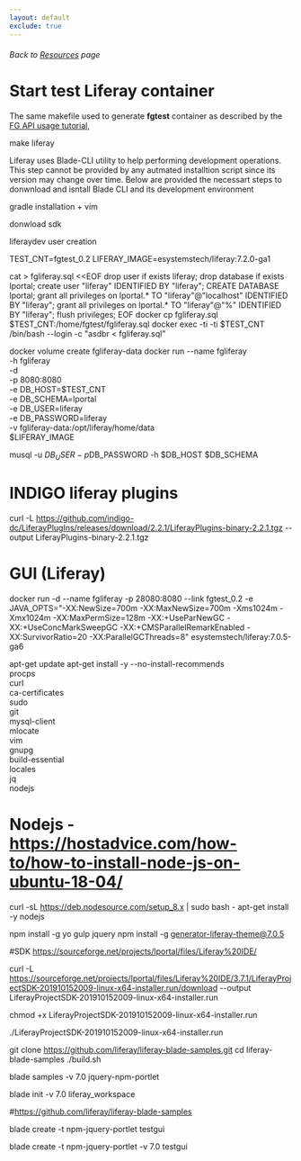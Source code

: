 ```yaml
---
layout: default
exclude: true
---
```

###### Back to [Resources](/resources) page

# Start test Liferay container

The same makefile used to generate **fgtest** container as described by the [FG API usage tutorial](/tutorials/fgapis.html),

make liferay

Liferay uses Blade-CLI utility to help performing development operations.
This step cannot be provided by any autmated installtion script since its version may change over time.
Below are provided the necessart steps to donwnload and isntall Blade CLI and its development environment

gradle installation + vim

donwload sdk

liferaydev user creation




TEST_CNT=fgtest_0.2
LIFERAY_IMAGE=esystemstech/liferay:7.2.0-ga1

cat > fgliferay.sql <<EOF
drop user if exists liferay;
drop database if exists lportal;
create user "liferay" IDENTIFIED BY "liferay";
CREATE DATABASE lportal;
grant all privileges on lportal.* TO "liferay"@"localhost" IDENTIFIED BY "liferay";
grant all privileges on lportal.* TO "liferay"@"%" IDENTIFIED BY "liferay";
flush privileges;
EOF
docker cp fgliferay.sql $TEST_CNT:/home/fgtest/fgliferay.sql
docker exec -ti -ti $TEST_CNT /bin/bash --login -c "asdbr < fgliferay.sql"

docker volume create fgliferay-data
docker run --name fgliferay\
           -h fgliferay\
           -d\
           -p 8080:8080\
           -e DB_HOST=$TEST_CNT\
           -e DB_SCHEMA=lportal\
           -e DB_USER=liferay\
           -e DB_PASSWORD=liferay\
           -v fgliferay-data:/opt/liferay/home/data\
           $LIFERAY_IMAGE

musql -u $DB_USER -p$DB_PASSWORD -h $DB_HOST $DB_SCHEMA



# INDIGO liferay plugins
curl -L https://github.com/indigo-dc/LiferayPlugIns/releases/download/2.2.1/LiferayPlugins-binary-2.2.1.tgz --output LiferayPlugins-binary-2.2.1.tgz

# GUI (Liferay)

docker run -d --name fgliferay -p 28080:8080 --link fgtest_0.2 -e JAVA_OPTS="-XX:NewSize=700m -XX:MaxNewSize=700m -Xms1024m -Xmx1024m -XX:MaxPermSize=128m -XX:+UseParNewGC -XX:+UseConcMarkSweepGC -XX:+CMSParallelRemarkEnabled -XX:SurvivorRatio=20 -XX:ParallelGCThreads=8" esystemstech/liferay:7.0.5-ga6

apt-get update
apt-get install -y --no-install-recommends\
            procps\
            curl\
            ca-certificates\
            sudo\
            git\
            mysql-client\
            mlocate\
            vim\
            gnupg\
            build-essential\
            locales\
            jq\
            nodejs

# Nodejs - https://hostadvice.com/how-to/how-to-install-node-js-on-ubuntu-18-04/
curl -sL https://deb.nodesource.com/setup_8.x | sudo bash -
apt-get install -y nodejs

npm install -g yo gulp jquery
npm install -g generator-liferay-theme@7.0.5

#SDK https://sourceforge.net/projects/lportal/files/Liferay%20IDE/

curl -L https://sourceforge.net/projects/lportal/files/Liferay%20IDE/3.7.1/LiferayProjectSDK-201910152009-linux-x64-installer.run/download --output LiferayProjectSDK-201910152009-linux-x64-installer.run

chmod +x LiferayProjectSDK-201910152009-linux-x64-installer.run

./LiferayProjectSDK-201910152009-linux-x64-installer.run

git clone https://github.com/liferay/liferay-blade-samples.git
cd liferay-blade-samples
./build.sh


blade samples -v 7.0 jquery-npm-portlet

blade init -v 7.0 liferay_workspace

#https://github.com/liferay/liferay-blade-samples

blade create -t npm-jquery-portlet testgui

blade create -t npm-jquery-portlet -v 7.0 testgui





